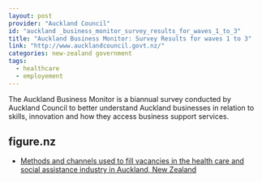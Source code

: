 ```yaml
---
layout: post
provider: "Auckland Council"
id: "auckland _business_monitor_survey_results_for_waves_1_to_3"
title: "Auckland Business Monitor: Survey Results for waves 1 to 3"
link: "http://www.aucklandcouncil.govt.nz/"
categories: new-zealand government
tags:
  - healthcare
  - employement
---
```


The Auckland Business Monitor is a biannual survey conducted by Auckland Council to better understand Auckland businesses in relation to skills, innovation and how they access business support services.

<h2>figure.nz</h2>
<ul class="post-list">
  <li><a href="https://figure.nz/chart/HhBQyzamO89imzqW-eAA0UFTJDXsu7Hcz">Methods and channels used to fill vacancies in the health care and social assistance industry in Auckland, New Zealand</a></li>
</ul>
